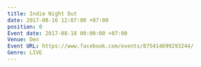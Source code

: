 ```yaml
---
title: Indie Night Out
date: 2017-08-16 12:07:00 +07:00
position: 0
Event date: 2017-08-18 00:00:00 +07:00
Venue: Den
Event URL: https://www.facebook.com/events/875414699293244/
Genre: LIVE
---
```


